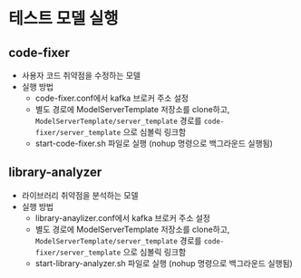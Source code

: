 # 테스트 모델 실행

## code-fixer
- 사용자 코드 취약점을 수정하는 모델
- 실행 방법
  - code-fixer.conf에서 kafka 브로커 주소 설정
  - 별도 경로에 ModelServerTemplate 저장소를 clone하고, `ModelServerTemplate/server_template` 경로를 `code-fixer/server_template` 으로 심볼릭 링크함
  - start-code-fixer.sh 파일로 실행 (nohup 명령으로 백그라운드 실행됨)

## library-analyzer
- 라이브러리 취약점을 분석하는 모델
- 실행 방법
  - library-anaylizer.conf에서 kafka 브로커 주소 설정
  - 별도 경로에 ModelServerTemplate 저장소를 clone하고, `ModelServerTemplate/server_template` 경로를 `code-fixer/server_template` 으로 심볼릭 링크함
  - start-library-analyzer.sh 파일로 실행 (nohup 명령으로 백그라운드 실행됨)
